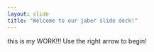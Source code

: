 ```yaml
---
layout: slide
title: "Welcome to our jaber slide deck!"
---
```

this is my WORK!!!
Use the right arrow to begin!
